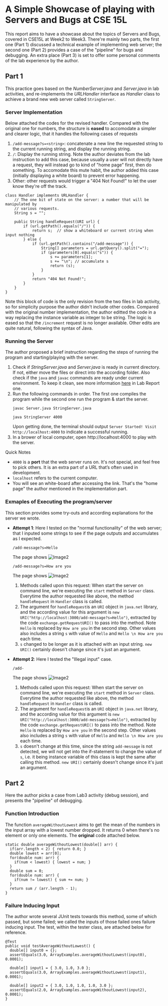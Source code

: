 # A Simple Showcase of playing with Servers and Bugs at CSE 15L
This report aims to have a showcase about the topics of Servers and Bugs, covered in CSE15L at Week2 to Week3. There're mainly two parts, the first one (Part 1) discussed a technical example of implementing web server; the second one (Part 2) provides a case of the "pipeline" for bugs and debugging. An extra place (Part 3) is set to offer some personal comments of the lab experience by the author.

## Part 1
This practice goes based on the *NumberServer.java* and *Server.java* in lab activities, and re-implements the *URLHandler* interface as *Handler* class to achieve a brand new web server called `StringServer`.

### Server Implementation
Below attached the codes for the revised handler. Compared with the original one for numbers, the structure is **eased** to accomodate a simpler and clearer logic, that it handles the following cases of requests
1. `/add-message?s=<string>`: concatenate a new line the requested string to the current running string, and display the running string.
2. `/`: Display the running string. Note the author deviates from the lab instruction to add this case, because usually a user will not directly have a request, they will instead go to kind of "home page" first, then do something. To accomodate this mute habit, the author added this case (initially displaying a white board) to prevent error happening.
3. Other: other requests would trigger a "404 Not Found!" to let the user know they're off the track.

```
class Handler implements URLHandler {
    // The one bit of state on the server: a number that will be manipulated by
    // various requests.
    String s = "";

    public String handleRequest(URI url) {
        if (url.getPath().equals("/")) {
            return s;  // show a whiteboard or current string when input nothing
        } else {
            if (url.getPath().contains("/add-message")) {
                String[] parameters = url.getQuery().split("=");
                if (parameters[0].equals("s")) {
                    s += parameters[1];
                    s += "\n"; // accumulate s
                    return (s);
                }
            }
            return "404 Not Found!";
        }
    }
}
```
Note this block of code is the only revision from the two files in lab activity, so for simplicity purpose the author didn't include other codes. Compared with the original number implementation, the author editted the code in a way replacing the instance variable as integer to be string. The logic is eased so that the `/increment` request is no longer available. Other edits are quite natural, following the syntax of Java.

### Running the Server
The author proposed a brief instruction regarding the steps of running the program and starting/playing with the server.
1. Check if *StringServer.java* and *Server.java* is ready in current directory. If not, either move the files or direct into the according folder. Also check if the `java` and `javac` commands are ready under current environment. To keep it clean, see more information [here](https://stevela-hn.github.io/cse15l-lab-reports/) in Lab Report one.
2. Run the following commands in order. The first one compiles the program while the second one run the program & start the server.
    ```
    javac Server.java StringServer.java
    ```
    ```
    java StringServer 4000
    ```
    Upon getting done, the terminal should output `Server Started! Visit http://localhost:4000` to indicate a successful running.
3. In a brower of local computer, open http://localhost:4000 to play with the server.

Quick Notes
- `4000` is a **port** that the web server runs on. It's not special, and feel free to pick others. It is an extra part of a URL that’s often used in development.
- `localhost` refers to the current computer.
- You will see an white-board after accessing the link. That's the "home page" the author mentioned in the implementation part.

### Exmaples of Executing the program/server
This section provides some try-outs and according explanations for the server we wrote.

- **Attempt 1**: Here I tested on the "normal functionality" of the web server; that I inputed some strings to see if the page outputs and accumulates as I expected.
    ```
    /add-message?s=Hello
    ```
    The page shows
    ![Image2](L2P1.png)

    ```
    /add-message?s=How are you
    ```
    The page shows
    ![Image2](L2P2.png)
    1. Methods called upon this request: When start the server on command line, we're executing the `start` method in `Server` class. Everytime the author requested like above, the method `handleRequest` in `Handler` class is called.
    2. The argument for `handleRequest`is an `URI` object in `java.net` library, and the according value for this argument is `new URI("http://localhost:3000/add-message?s=Hello")`, extracted by the code `exchange.getRequestURI()` to pass into the method. Note `Hello` is replaced by `How are you` in the second step. Other values also includes a string `s` with value of `Hello` and `Hello \n How are you` each time.
    3. `s` changed to be longer as it is attached with an input string. `new URI()` certainly doesn't change since it's just an argument.

- **Attempt 2**: Here I tested the "Illegal input" case.
    ```
    /add-
    ```
    The page shows
    ![Image2](L2P3.png)
    1. Methods called upon this request: When start the server on command line, we're executing the `start` method in `Server` class. Everytime the author requested like above, the method `handleRequest` in `Handler` class is called.
    2. The argument for `handleRequest`is an `URI` object in `java.net` library, and the according value for this argument is `new URI("http://localhost:3000/add-message?s=Hello")`, extracted by the code `exchange.getRequestURI()` to pass into the method. Note `Hello` is replaced by `How are you` in the second step. Other values also includes a string `s` with value of `Hello` and `Hello \n How are you` each time.
    3. `s` doesn't change at this time, since the string `add-message` is not detected, we will not get into the if-statement to change the value of `s`, i.e. it being instance variable of this class is kept the same after calling this method. `new URI()` certainly doesn't change since it's just an argument.

## Part 2
Here the author picks a case from Lab3 activity (debug session), and presents the "pipeline" of debugging.
### Function Introduction
The function `averageWithoutLowest` aims to get the mean of the numbers in the input array with a lowest number dropped. It returns 0 when there's no element or only one elements. The **original** code attached below.
  ```
  static double averageWithoutLowest(double[] arr) {
    if(arr.length < 2) { return 0.0; }
    double lowest = arr[0];
    for(double num: arr) {
      if(num < lowest) { lowest = num; }
    }
    double sum = 0;
    for(double num: arr) {
      if(num != lowest) { sum += num; }
    }
    return sum / (arr.length - 1);
  }
  ```

### Failure Inducing Input
The author wrote several JUnit tests towards this method, some of which passed, but some failed; we called the inputs of those failed ones failure inducing input. The test, within the tester class, are attached below for reference.
  ```
  @Test
  public void testAverageWithoutLowest() {
    double[] input0 = {};
    assertEquals(3.0, ArrayExamples.averageWithoutLowest(input0), 0.0001);

    double[] input1 = { 3.0, 1.0, 3.0 };
    assertEquals(3.0, ArrayExamples.averageWithoutLowest(input1), 0.0001);

    double[] input2 = { 3.0, 1.0, 1.0, 1.0, 3.0 };
    assertEquals(2.0, ArrayExamples.averageWithoutLowest(input2), 0.0001);
  }
  ```
